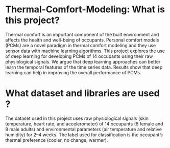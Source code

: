 # Thermal-Comfort-Modeling: What is this project?

Thermal comfort is an important component of the built environment and affects the health and well-being of occupants. Personal comfort models (PCMs) are a novel paradigm in thermal comfort 
modeling and they use sensor data with machine learning algorithms. This project explores the use of deep learning for developing PCMs of 14 occupants using their raw physiological signals. 
We argue that deep learning approaches can better learn the temporal features of the time series data. Results show that deep learning can help in improving the overall performance of PCMs.

# What dataset and libraries are used ?

The dataset used in this project uses raw physiological signals (skin temperature, heart rate, and accelerometer) of 14 occupants (6 female and 8 male adults) and environmental parameters (air temperature and relative humidity) for 2–4 weeks. The label used for classification is the occupant’s thermal preference (cooler, no change, warmer).

